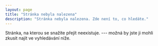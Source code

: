 ```yaml
---
layout: page
title: "Stránka nebyla nalezena"
description: "Stránka nebyla nalezena. Zde není to, co hledáte."
---  
```


Stránka, na kterou se snažíte přejít neexistuje. --- možná by jste ji mohli zkusit najít ve vyhledávání níže.

<script type="text/javascript">
  var GOOG_FIXURL_LANG = 'en';
  var GOOG_FIXURL_SITE = '{{ site.url }}'
</script>
<script type="text/javascript"
  src="http://linkhelp.clients.google.com/tbproxy/lh/wm/fixurl.js">
</script>